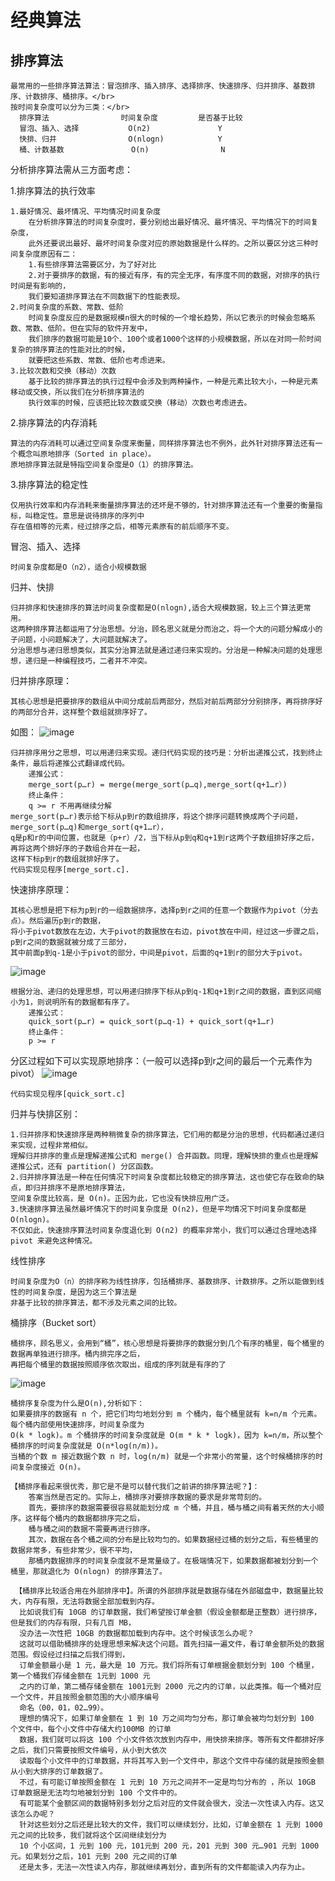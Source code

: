 # 经典算法
## 排序算法
    最常用的一些排序算法算法：冒泡排序、插入排序、选择排序、快速排序、归并排序、基数排序、计数排序、桶排序。</br>
    按时间复杂度可以分为三类：</br>
      排序算法                时间复杂度         是否基于比较
      冒泡、插入、选择           O(n2)               Y
      快排、归并                O(nlogn)            Y
      桶、计数基数               O(n)                N
 
分析排序算法需从三方面考虑：</br>

1.排序算法的执行效率
    
    1.最好情况、最坏情况、平均情况时间复杂度
        在分析排序算法的时间复杂度时，要分别给出最好情况、最坏情况、平均情况下的时间复杂度，
        此外还要说出最好、最坏时间复杂度对应的原始数据是什么样的。之所以要区分这三种时间复杂度原因有二：
        1.有些排序算法需要区分，为了好对比
        2.对于要排序的数据，有的接近有序，有的完全无序，有序度不同的数据，对排序的执行时间是有影响的，
        我们要知道排序算法在不同数据下的性能表现。
    2.时间复杂度的系数、常数、低阶
        时间复杂度反应的是数据规模n很大的时候的一个增长趋势，所以它表示的时候会忽略系数、常数、低阶。但在实际的软件开发中，
        我们排序的数据可能是10个、100个或者1000个这样的小规模数据，所以在对同一阶时间复杂的排序算法的性能对比的时候，
        就要把这些系数、常数、低阶也考虑进来。
    3.比较次数和交换（移动）次数
        基于比较的排序算法的执行过程中会涉及到两种操作，一种是元素比较大小，一种是元素移动或交换，所以我们在分析排序算法的
        执行效率的时候，应该把比较次数或交换（移动）次数也考虑进去。

2.排序算法的内存消耗

    算法的内存消耗可以通过空间复杂度来衡量，同样排序算法也不例外，此外针对排序算法还有一个概念叫原地排序（Sorted in place）。
    原地排序算法就是特指空间复杂度是O（1）的排序算法。
    
3.排序算法的稳定性
    
    仅用执行效率和内存消耗来衡量排序算法的还坏是不够的，针对排序算法还有一个重要的衡量指标，叫稳定性。意思是说待排序的序列中
    存在值相等的元素，经过排序之后，相等元素原有的前后顺序不变。

冒泡、插入、选择

    时间复杂度都是O（n2），适合小规模数据
    
归并、快排
    
    归并排序和快速排序的算法时间复杂度都是O(nlogn),适合大规模数据，较上三个算法更常用。
    这两种排序算法都运用了分治思想。分治，顾名思义就是分而治之，将一个大的问题分解成小的子问题，小问题解决了，大问题就解决了。
    分治思想与递归思想类似，其实分治算法就是通过递归来实现的。分治是一种解决问题的处理思想，递归是一种编程技巧，二者并不冲突。
归并排序原理：
    
    其核心思想是把要排序的数组从中间分成前后两部分，然后对前后两部分分别排序，再将排序好的两部分合并，这样整个数组就排序好了。
如图：
![image](https://github.com/chysh/data_struct/blob/master/images/guibing_20190926113654.jpg)

    归并排序用分之思想，可以用递归来实现。递归代码实现的技巧是：分析出递推公式，找到终止条件，最后将递推公式翻译成代码。
        递推公式：
        merge_sort(p…r) = merge(merge_sort(p…q),merge_sort(q+1…r）)
        终止条件：
        q >= r 不用再继续分解
    merge_sort(p…r)表示给下标从p到r的数组排序，将这个排序问题转换成两个子问题，merge_sort(p…q)和merge_sort(q+1…r），
    q是p和r的中间位置，也就是（p+r）/2，当下标从p到q和q+1到r这两个子数组排好序之后，再将这两个排好序的子数组合并在一起，
    这样下标p到r的数组就排好序了。
    代码实现见程序[merge_sort.c].
快速排序原理：

    其核心思想是把下标为p到r的一组数据排序，选择p到r之间的任意一个数据作为pivot（分去点）。然后遍历p到r的数据，
    将小于pivot数放在左边，大于pivot的数据放在右边，pivot放在中间，经过这一步骤之后，p到r之间的数据就被分成了三部分，
    其中前面p到q-1是小于pivot的部分，中间是pivot，后面的q+1到r的部分大于pivot。
![image](https://github.com/chysh/data_struct/blob/master/images/quick_sort_1.jpg)
    
    根据分治、递归的处理思想，可以用递归排序下标从p到q-1和q+1到r之间的数据，直到区间缩小为1，则说明所有的数据都有序了。
        递推公式：
        quick_sort(p…r) = quick_sort(p…q-1) + quick_sort(q+1…r)
        终止条件：
        p >= r
分区过程如下可以实现原地排序：（一般可以选择p到r之间的最后一个元素作为pivot）
![image](https://github.com/chysh/data_struct/blob/master/images/pivot.jpg)
    
    代码实现见程序[quick_sort.c]
    
  归并与快排区别：
    
    1.归并排序和快速排序是两种稍微复杂的排序算法，它们用的都是分治的思想，代码都通过递归来实现，过程非常相似。
    理解归并排序的重点是理解递推公式和 merge() 合并函数。同理，理解快排的重点也是理解递推公式，还有 partition() 分区函数。
    2.归并排序算法是一种在任何情况下时间复杂度都比较稳定的排序算法，这也使它存在致命的缺点，即归并排序不是原地排序算法，
    空间复杂度比较高，是 O(n)。正因为此，它也没有快排应用广泛。
    3.快速排序算法虽然最坏情况下的时间复杂度是 O(n2)，但是平均情况下时间复杂度都是 O(nlogn)。
    不仅如此，快速排序算法时间复杂度退化到 O(n2) 的概率非常小，我们可以通过合理地选择 pivot 来避免这种情况。

线性排序
    
    时间复杂度为O（n）的排序称为线性排序，包括桶排序、基数排序、计数排序。之所以能做到线性的时间复杂度，是因为这三个算法是
    非基于比较的排序算法，都不涉及元素之间的比较。
    
桶排序（Bucket sort）

    桶排序，顾名思义，会用到“桶”，核心思想是将要排序的数据分到几个有序的桶里，每个桶里的数据再单独进行排序。桶内排完序之后，
    再把每个桶里的数据按照顺序依次取出，组成的序列就是有序的了
![image](https://github.com/chysh/data_struct/blob/master/images/bucket_20190927093708.jpg)

    桶排序复杂度为什么是O(n),分析如下：
    如果要排序的数据有 n 个，把它们均匀地划分到 m 个桶内，每个桶里就有 k=n/m 个元素。每个桶内部使用快速排序，时间复杂度为
    O(k * logk)。m 个桶排序的时间复杂度就是 O(m * k * logk)，因为 k=n/m，所以整个桶排序的时间复杂度就是 O(n*log(n/m))。
    当桶的个数 m 接近数据个数 n 时，log(n/m) 就是一个非常小的常量，这个时候桶排序的时间复杂度接近 O(n)。
    
    【桶排序看起来很优秀，那它是不是可以替代我们之前讲的排序算法呢？】：
        答案当然是否定的。实际上，桶排序对要排序数据的要求是非常苛刻的。
        首先，要排序的数据需要很容易就能划分成 m 个桶，并且，桶与桶之间有着天然的大小顺序。这样每个桶内的数据都排序完之后，
        桶与桶之间的数据不需要再进行排序。
        其次，数据在各个桶之间的分布是比较均匀的。如果数据经过桶的划分之后，有些桶里的数据非常多，有些非常少，很不平均，
        那桶内数据排序的时间复杂度就不是常量级了。在极端情况下，如果数据都被划分到一个桶里，那就退化为 O(nlogn) 的排序算法了。
        
     【桶排序比较适合用在外部排序中】。所谓的外部排序就是数据存储在外部磁盘中，数据量比较大，内存有限，无法将数据全部加载到内存。
      比如说我们有 10GB 的订单数据，我们希望按订单金额（假设金额都是正整数）进行排序，但是我们的内存有限，只有几百 MB，
      没办法一次性把 10GB 的数据都加载到内存中。这个时候该怎么办呢？
      这就可以借助桶排序的处理思想来解决这个问题。首先扫描一遍文件，看订单金额所处的数据范围。假设经过扫描之后我们得到，
      订单金额最小是 1 元，最大是 10 万元。我们将所有订单根据金额划分到 100 个桶里，第一个桶我们存储金额在 1元到 1000 元
      之内的订单，第二桶存储金额在 1001元到 2000 元之内的订单，以此类推。每一个桶对应一个文件，并且按照金额范围的大小顺序编号
      命名（00，01，02…99）。
      理想的情况下，如果订单金额在 1 到 10 万之间均匀分布，那订单会被均匀划分到 100 个文件中，每个小文件中存储大约100MB 的订单
      数据，我们就可以将这 100 个小文件依次放到内存中，用快排来排序。等所有文件都排好序之后，我们只需要按照文件编号，从小到大依次
      读取每个小文件中的订单数据，并将其写入到一个文件中，那这个文件中存储的就是按照金额从小到大排序的订单数据了。
      不过，有可能订单按照金额在 1 元到 10 万元之间并不一定是均匀分布的 ，所以 10GB 订单数据是无法均匀地被划分到 100 个文件中的。
      有可能某个金额区间的数据特别多划分之后对应的文件就会很大，没法一次性读入内存。这又该怎么办呢？
      针对这些划分之后还是比较大的文件，我们可以继续划分，比如，订单金额在 1 元到 1000 元之间的比较多，我们就将这个区间继续划分为
      10 个小区间，1 元到 100 元，101元到 200 元，201 元到 300 元…901 元到 1000 元。如果划分之后，101 元到 200 元之间的订单
      还是太多，无法一次性读入内存，那就继续再划分，直到所有的文件都能读入内存为止。
    
    
